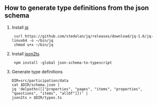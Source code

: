 ## How to generate type definitions from the json schema

1. Install [jq](https://stedolan.github.io/jq/)

        curl https://github.com/stedolan/jq/releases/download/jq-1.6/jq-linux64 -o ~/bin/jq
        chmod u+x ~/bin/jq

2. Install [json2ts](https://github.com/bcherny/json-schema-to-typescript)

        npm install -global json-schema-to-typescript

3. Generate type definitions

       DIR=src/participation/data
       cat $DIR/schema.json |
       jq 'delpaths([["properties", "pages", "items", "properties", "questions", "items", "allOf"]])' |
       json2ts > $DIR/types.ts
